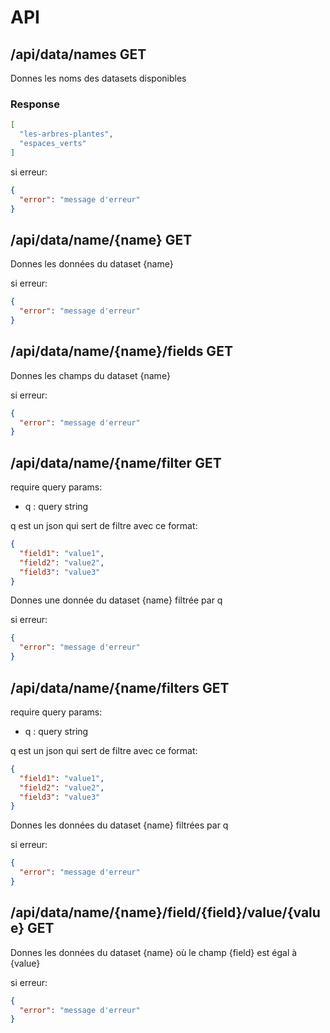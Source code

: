 # API


## /api/data/names GET

Donnes les noms des datasets disponibles

### Response

```json
[
  "les-arbres-plantes",
  "espaces_verts"
]
```
si erreur:
```json
{
  "error": "message d'erreur"
}
```


## /api/data/name/{name} GET

Donnes les données du dataset {name}

si erreur:
```json
{
  "error": "message d'erreur"
}
```

## /api/data/name/{name}/fields GET

Donnes les champs du dataset {name}

si erreur:
```json
{
  "error": "message d'erreur"
}
```

## /api/data/name/{name/filter GET

require query params:
- q : query string

q est un json qui sert de filtre avec ce format:
```json
{
  "field1": "value1",
  "field2": "value2",
  "field3": "value3"
}
```

Donnes une donnée du dataset {name} filtrée par q

si erreur:
```json
{
  "error": "message d'erreur"
}
```

## /api/data/name/{name/filters GET

require query params:
- q : query string

q est un json qui sert de filtre avec ce format:
```json
{
  "field1": "value1",
  "field2": "value2",
  "field3": "value3"
}
```

Donnes les données du dataset {name} filtrées par q

si erreur:
```json
{
  "error": "message d'erreur"
}
```


## /api/data/name/{name}/field/{field}/value/{value} GET

Donnes les données du dataset {name} où le champ {field} est égal à {value}

si erreur:
```json
{
  "error": "message d'erreur"
}
```